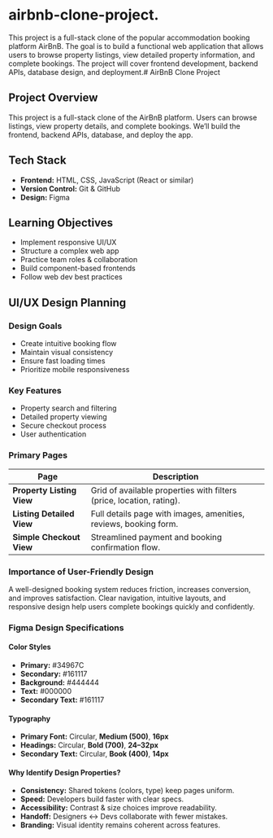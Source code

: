 # airbnb-clone-project.
This project is a full-stack clone of the popular accommodation booking platform AirBnB. The goal is to build a functional web application that allows users to browse property listings, view detailed property information, and complete bookings. The project will cover frontend development, backend APIs, database design, and deployment.# AirBnB Clone Project

## Project Overview
This project is a full-stack clone of the AirBnB platform. Users can browse listings, view property details, and complete bookings. We’ll build the frontend, backend APIs, database, and deploy the app.

## Tech Stack
- **Frontend:** HTML, CSS, JavaScript (React or similar)
- **Version Control:** Git & GitHub
- **Design:** Figma

## Learning Objectives
- Implement responsive UI/UX
- Structure a complex web app
- Practice team roles & collaboration
- Build component-based frontends
- Follow web dev best practices
## UI/UX Design Planning

### Design Goals
- Create intuitive booking flow
- Maintain visual consistency
- Ensure fast loading times
- Prioritize mobile responsiveness

### Key Features
- Property search and filtering
- Detailed property viewing
- Secure checkout process
- User authentication

### Primary Pages

| Page                   | Description                                                        |
|------------------------|--------------------------------------------------------------------|
| **Property Listing View** | Grid of available properties with filters (price, location, rating). |
| **Listing Detailed View** | Full details page with images, amenities, reviews, booking form.     |
| **Simple Checkout View**  | Streamlined payment and booking confirmation flow.                 |

### Importance of User-Friendly Design
A well-designed booking system reduces friction, increases conversion, and improves satisfaction. Clear navigation, intuitive layouts, and responsive design help users complete bookings quickly and confidently.
### Figma Design Specifications

#### Color Styles
- **Primary:** #34967C
- **Secondary:** #161117
- **Background:** #444444
- **Text:** #000000
- **Secondary Text:** #161117

#### Typography
- **Primary Font:** Circular, **Medium (500)**, **16px**
- **Headings:** Circular, **Bold (700)**, **24–32px**
- **Secondary Text:** Circular, **Book (400)**, **14px**

#### Why Identify Design Properties?
- **Consistency:** Shared tokens (colors, type) keep pages uniform.
- **Speed:** Developers build faster with clear specs.
- **Accessibility:** Contrast & size choices improve readability.
- **Handoff:** Designers ↔ Devs collaborate with fewer mistakes.
- **Branding:** Visual identity remains coherent across features.
